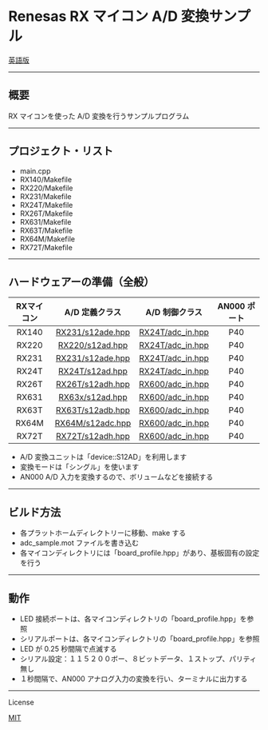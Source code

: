 Renesas RX マイコン A/D 変換サンプル
=========

[英語版](README.md)

---

## 概要

RX マイコンを使った A/D 変換を行うサンプルプログラム
   
---

## プロジェクト・リスト

- main.cpp
- RX140/Makefile
- RX220/Makefile
- RX231/Makefile
- RX24T/Makefile
- RX26T/Makefile
- RX631/Makefile
- RX63T/Makefile
- RX64M/Makefile
- RX72T/Makefile

---

## ハードウェアーの準備（全般）

|RXマイコン|A/D 定義クラス|A/D 制御クラス|AN000 ポート|
|:-:|:-:|:-:|:-:|
|RX140|[RX231/s12ade.hpp](../RX231/s12ade.hpp?ts=4)|[RX24T/adc_in.hpp](../RX24T/adc_in.hpp?ts=4)|P40|
|RX220|[RX220/s12ad.hpp](../RX220/s12ad.hpp?ts=4)|[RX24T/adc_in.hpp](../RX24T/adc_in.hpp?ts=4)|P40|
|RX231|[RX231/s12ade.hpp](../RX231/s12ade.hpp?ts=4)|[RX24T/adc_in.hpp](../RX24T/adc_in.hpp?ts=4)|P40|
|RX24T|[RX24T/s12ad.hpp](../RX24T/s12ad.hpp?ts=4)|[RX24T/adc_in.hpp](../RX24T/adc_in.hpp?ts=4)|P40|
|RX26T|[RX26T/s12adh.hpp](../RX26T/s12adh.hpp?ts=4)|[RX600/adc_in.hpp](../RX600/adc_in.hpp?ts=4)|P40|
|RX631|[RX63x/s12ad.hpp](../RX63x/s12ad.hpp?ts=4)|[RX600/adc_in.hpp](../RX600/adc_in.hpp?ts=4)|P40|
|RX63T|[RX63T/s12adb.hpp](../RX63T/s12adb.hpp?ts=4)|[RX600/adc_in.hpp](../RX600/adc_in.hpp?ts=4)|P40|
|RX64M|[RX64M/s12adc.hpp](../RX64M/s12adc.hpp?ts=4)|[RX600/adc_in.hpp](../RX600/adc_in.hpp?ts=4)|P40|
|RX72T|[RX72T/s12adh.hpp](../RX72T/s12adh.hpp?ts=4)|[RX600/adc_in.hpp](../RX600/adc_in.hpp?ts=4)|P40|

- A/D 変換ユニットは「device::S12AD」を利用します
- 変換モードは「シングル」を使います
- AN000 A/D 入力を変換するので、ボリュームなどを接続する

---

## ビルド方法

- 各プラットホームディレクトリーに移動、make する
- adc_sample.mot ファイルを書き込む
- 各マイコンディレクトリには「board_profile.hpp」があり、基板固有の設定を行う

---

## 動作

- LED 接続ポートは、各マイコンディレクトリの「board_profile.hpp」を参照
- シリアルポートは、各マイコンディレクトリの「board_profile.hpp」を参照
- LED が 0.25 秒間隔で点滅する
- シリアル設定：１１５２００ボー、８ビットデータ、１ストップ、パリティ無し
- １秒間隔で、AN000 アナログ入力の変換を行い、ターミナルに出力する

---
   
License
   
[MIT](../LICENSE)
